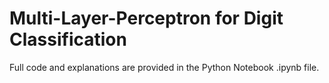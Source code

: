 # Multi-Layer-Perceptron for Digit Classification
Full code and explanations are provided in the Python Notebook .ipynb file.
